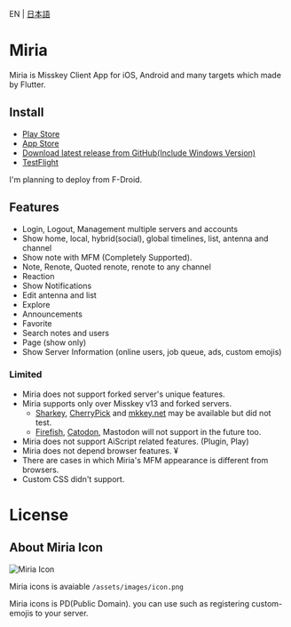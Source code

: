 EN | [日本語](https://github.com/shiosyakeyakini-info/miria/blob/develop/README-ja.md) 

# Miria

Miria is Misskey Client App for iOS, Android and many targets which made by Flutter.

## Install

- [Play Store](https://play.google.com/store/apps/details?id=info.shiosyakeyakini.miria)
- [App Store](https://apps.apple.com/jp/app/miria/id6449201469)
- [Download latest release from GitHub(Include Windows Version)](https://github.com/shiosyakeyakini-info/miria/releases/latest)
- [TestFlight](https://testflight.apple.com/join/X6Q7pE98)

I'm planning to deploy from F-Droid.

## Features

- Login, Logout, Management multiple servers and accounts
- Show home, local, hybrid(social), global timelines, list, antenna and channel
- Show note with MFM (Completely Supported).
- Note, Renote, Quoted renote, renote to any channel
- Reaction
- Show Notifications
- Edit antenna and list
- Explore
- Announcements
- Favorite
- Search notes and users
- Page (show only)
- Show Server Information (online users, job queue, ads, custom emojis)

### Limited

- Miria does not support forked server's unique features.
- Miria supports only over Misskey v13 and forked servers.
  -  [Sharkey](https://joinsharkey.org/), [CherryPick](https://github.com/kokonect-link/cherrypick) and [mkkey.net](https://mkkey.net/) may be available but did not test.
  -  [Firefish](https://joinfirefish.org/ja/), [Catodon](https://catodon.social/), Mastodon will not support in the future too.
-  Miria does not support AiScript related features. (Plugin, Play)
-  Miria does not depend browser features. ¥
  - There are cases in which Miria's MFM appearance is different from browsers. 
  - Custom CSS didn't support.

# License

## About Miria Icon

![Miria Icon](/assets/images/icon.png)

Miria icons is avaiable `/assets/images/icon.png`

Miria icons is PD(Public Domain). you can use such as registering custom-emojis to your server.